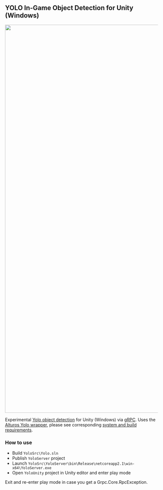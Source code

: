 ## YOLO In-Game Object Detection for Unity (Windows)

<img src="images/banner.png" align="middle" width="1280"/>

Experimental [Yolo object detection](https://github.com/AlexeyAB/darknet) for Unity (Windows) via [gRPC](https://github.com/grpc/grpc). Uses the [Alturos Yolo wrapper](https://github.com/AlturosDestinations/Alturos.Yolo), please see corresponding [system and build requirements](https://github.com/AlturosDestinations/Alturos.Yolo#system-requirements).

### How to use
- Build `YoloSrc\Yolo.sln`
- Publish `YoloServer` project
- Launch `YoloSrc\YoloServer\bin\Release\netcoreapp2.1\win-x64\YoloServer.exe`
- Open `YoloUnity` project in Unity editor and enter play mode

Exit and re-enter play mode in case you get a Grpc.Core.RpcException.
